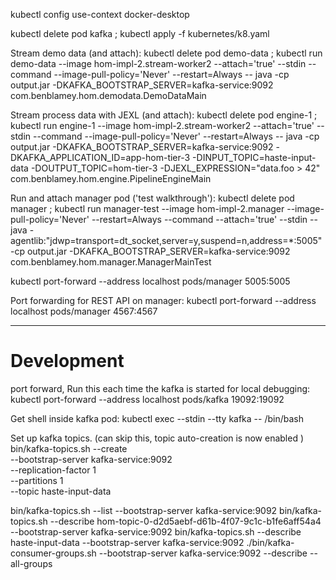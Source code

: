 kubectl config use-context docker-desktop

kubectl delete pod kafka ; kubectl apply -f kubernetes/k8.yaml

Stream demo data (and attach):
kubectl delete pod demo-data ; kubectl run demo-data --image hom-impl-2.stream-worker2 --attach='true' --stdin --command --image-pull-policy='Never' --restart=Always -- java -cp output.jar -DKAFKA_BOOTSTRAP_SERVER=kafka-service:9092 com.benblamey.hom.demodata.DemoDataMain 

Stream process data with JEXL (and attach):
kubectl delete pod engine-1 ; kubectl run engine-1 --image hom-impl-2.stream-worker2 --attach='true' --stdin --command --image-pull-policy='Never' --restart=Always -- java -cp output.jar -DKAFKA_BOOTSTRAP_SERVER=kafka-service:9092 -DKAFKA_APPLICATION_ID=app-hom-tier-3 -DINPUT_TOPIC=haste-input-data -DOUTPUT_TOPIC=hom-tier-3 -DJEXL_EXPRESSION="data.foo > 42" com.benblamey.hom.engine.PipelineEngineMain 

Run and attach manager pod ('test walkthrough'):
kubectl delete pod manager ; kubectl run manager-test --image hom-impl-2.manager --image-pull-policy='Never' --restart=Always --command --attach='true' --stdin -- java -agentlib:"jdwp=transport=dt_socket,server=y,suspend=n,address=*:5005" -cp output.jar -DKAFKA_BOOTSTRAP_SERVER=kafka-service:9092 com.benblamey.hom.manager.ManagerMainTest

kubectl port-forward --address localhost pods/manager 5005:5005

Port forwarding for REST API on manager:
kubectl port-forward --address localhost pods/manager 4567:4567

---
# Development
port forward, Run this each time the kafka is started for local debugging:
kubectl port-forward --address localhost pods/kafka 19092:19092


Get shell inside kafka pod:
kubectl exec --stdin --tty kafka -- /bin/bash


Set up kafka topics.
(can skip this, topic auto-creation is now enabled )
bin/kafka-topics.sh --create \
--bootstrap-server kafka-service:9092 \
--replication-factor 1 \
--partitions 1 \
--topic haste-input-data

bin/kafka-topics.sh --list --bootstrap-server kafka-service:9092 
bin/kafka-topics.sh --describe hom-topic-0-d2d5aebf-d61b-4f07-9c1c-b1fe6aff54a4 --bootstrap-server kafka-service:9092
bin/kafka-topics.sh --describe haste-input-data --bootstrap-server kafka-service:9092
./bin/kafka-consumer-groups.sh --bootstrap-server kafka-service:9092 --describe --all-groups
